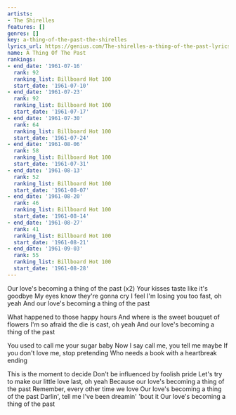 ```yaml
---
artists:
- The Shirelles
features: []
genres: []
key: a-thing-of-the-past-the-shirelles
lyrics_url: https://genius.com/The-shirelles-a-thing-of-the-past-lyrics
name: A Thing Of The Past
rankings:
- end_date: '1961-07-16'
  rank: 92
  ranking_list: Billboard Hot 100
  start_date: '1961-07-10'
- end_date: '1961-07-23'
  rank: 92
  ranking_list: Billboard Hot 100
  start_date: '1961-07-17'
- end_date: '1961-07-30'
  rank: 64
  ranking_list: Billboard Hot 100
  start_date: '1961-07-24'
- end_date: '1961-08-06'
  rank: 58
  ranking_list: Billboard Hot 100
  start_date: '1961-07-31'
- end_date: '1961-08-13'
  rank: 52
  ranking_list: Billboard Hot 100
  start_date: '1961-08-07'
- end_date: '1961-08-20'
  rank: 46
  ranking_list: Billboard Hot 100
  start_date: '1961-08-14'
- end_date: '1961-08-27'
  rank: 41
  ranking_list: Billboard Hot 100
  start_date: '1961-08-21'
- end_date: '1961-09-03'
  rank: 55
  ranking_list: Billboard Hot 100
  start_date: '1961-08-28'
---
```

Our love's becoming a thing of the past (x2)
Your kisses taste like it's goodbye
My eyes know they're gonna cry
I feel I'm losing you too fast, oh yeah
And our love's becoming a thing of the past

What happened to those happy hours
And where is the sweet bouquet of flowers
I'm so afraid the die is cast, oh yeah
And our love's becoming a thing of the past

You used to call me your sugar baby
Now I say call me, you tell me maybe
If you don't love me, stop pretending
Who needs a book with a heartbreak ending

This is the moment to decide
Don't be influenced by foolish pride
Let's try to make our little love last, oh yeah
Because our love's becoming a thing of the past
Remember, every other time we love
Our love's becoming a thing of the past
Darlin', tell me I've been dreamin' 'bout it
Our love's becoming a thing of the past
